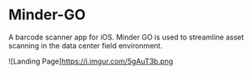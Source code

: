 # Minder-GO
A barcode scanner app for iOS. Minder GO is used to streamline asset scanning in the data center field environment.

![Landing Page]https://i.imgur.com/5gAuT3b.png
